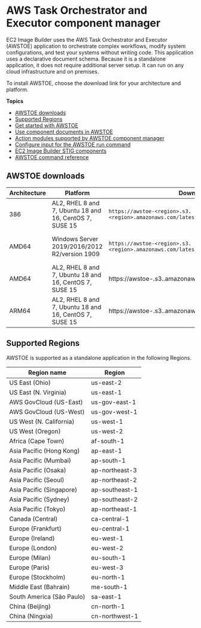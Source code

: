 # AWS Task Orchestrator and Executor component manager<a name="toe-component-manager"></a>

EC2 Image Builder uses the AWS Task Orchestrator and Executor \(AWSTOE\) application to orchestrate complex workflows, modify system configurations, and test your systems without writing code\. This application uses a declarative document schema\. Because it is a standalone application, it does not require additional server setup\. It can run on any cloud infrastructure and on premises\. 

To install AWSTOE, choose the download link for your architecture and platform\.

**Topics**
+ [AWSTOE downloads](#toe-downloads)
+ [Supported Regions](#toe-supported-regions)
+ [Get started with AWSTOE](toe-get-started.md)
+ [Use component documents in AWSTOE](toe-use-documents.md)
+ [Action modules supported by AWSTOE component manager](toe-action-modules.md)
+ [Configure input for the AWSTOE run command](toe-run-config-input.md)
+ [EC2 Image Builder STIG components](toe-stig.md)
+ [AWSTOE command reference](toe-commands.md)

## AWSTOE downloads<a name="toe-downloads"></a>


| Architecture | Platform | Download link | Example | 
| --- | --- | --- | --- | 
|  386  |  AL2, RHEL 8 and 7, Ubuntu 18 and 16, CentOS 7, SUSE 15  | `https://awstoe-<region>.s3.<region>.amazonaws.com/latest/linux/386/awstoe`  | [https://awstoe-us-east-1.s3.us-east-1.amazonaws.com/latest/linux/386/awstoe](https://awstoe-us-east-1.s3.us-east-1.amazonaws.com/latest/linux/386/awstoe) | 
|  AMD64  |  Windows Server 2019/2016/2012 R2/version 1909  |   `https://awstoe-<region>.s3.<region>.amazonaws.com/latest/windows/amd64/awstoe.exe`  | [https://awstoe-us-east-1.s3.us-east-1.amazonaws.com/latest/windows/amd64/awstoe.exe](https://awstoe-us-east-1.s3.us-east-1.amazonaws.com/latest/windows/amd64/awstoe.exe) | 
|  AMD64  |  AL2, RHEL 8 and 7, Ubuntu 18 and 16, CentOS 7, SUSE 15  | https://awstoe\-<region>\.s3\.<region>\.amazonaws\.com/latest/linux/amd64/awstoe | [https://awstoe-us-east-1.s3.us-east-1.amazonaws.com/latest/linux/amd64/awstoe](https://awstoe-us-east-1.s3.us-east-1.amazonaws.com/latest/linux/amd64/awstoe) | 
| ARM64 | AL2, RHEL 8 and 7, Ubuntu 18 and 16, CentOS 7, SUSE 15 | https://awstoe\-<region>\.s3\.<region>\.amazonaws\.com/latest/linux/arm64/awstoe | [https://awstoe-us-east-1.s3.us-east-1.amazonaws.com/latest/linux/arm64/awstoe](https://awstoe-us-east-1.s3.us-east-1.amazonaws.com/latest/linux/arm64/awstoe) | 

## Supported Regions<a name="toe-supported-regions"></a>

AWSTOE is supported as a standalone application in the following Regions\.


| Region name | Region | 
| --- | --- | 
|  US East \(Ohio\)  |  us\-east\-2  | 
|  US East \(N\. Virginia\)  |  us\-east\-1  | 
|  AWS GovCloud \(US\-East\)  |  us\-gov\-east\-1  | 
|  AWS GovCloud \(US\-West\)  |  us\-gov\-west\-1  | 
|  US West \(N\. California\)  | us\-west\-1 | 
|  US West \(Oregon\)  | us\-west\-2 | 
|  Africa \(Cape Town\)  | af\-south\-1 | 
|  Asia Pacific \(Hong Kong\)  | ap\-east\-1 | 
|  Asia Pacific \(Mumbai\)  | ap\-south\-1 | 
|  Asia Pacific \(Osaka\)  | ap\-northeast\-3 | 
|  Asia Pacific \(Seoul\)  | ap\-northeast\-2 | 
|  Asia Pacific \(Singapore\)  | ap\-southeast\-1 | 
|  Asia Pacific \(Sydney\)  | ap\-southeast\-2 | 
|  Asia Pacific \(Tokyo\)  | ap\-northeast\-1 | 
|  Canada \(Central\)  | ca\-central\-1 | 
|  Europe \(Frankfurt\)  | eu\-central\-1 | 
|  Europe \(Ireland\)  | eu\-west\-1 | 
|  Europe \(London\)  | eu\-west\-2 | 
|  Europe \(Milan\)  | eu\-south\-1 | 
|  Europe \(Paris\)  | eu\-west\-3 | 
|  Europe \(Stockholm\)  | eu\-north\-1 | 
|  Middle East \(Bahrain\)  | me\-south\-1 | 
|  South America \(São Paulo\)  | sa\-east\-1 | 
|  China \(Beijing\)  | cn\-north\-1 | 
|  China \(Ningxia\)  | cn\-northwest\-1 | 
